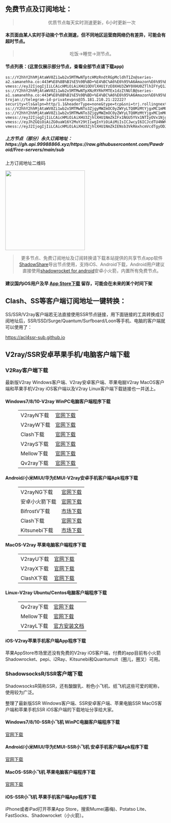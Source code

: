 
<h2>免费节点及订阅地址：</h2>
<blockquote>
<p style="text-align: center;">优质节点每天实时测速更新，6小时更新一次</p>
</blockquote>
<h4>本页面由某人实时手动挨个节点测速，但不同地区运营商网络仍有差异，可能会有超时节点。</h4>
<blockquote>
<p style="text-align: center;">吃饭->睡觉->测节点。</p>
</blockquote>
<h4>节点列表：(这里仅展示部分节点，查看全部节点请下载app)</h4>

```vmess://eyJ2IjogIjIiLCAicHMiOiAiXHU3ZjhlXHU1NmZkIENsb3VkRmxhcmVcdTgyODJcdTcwYjkiLCAiYWRkIjogIm1laGRpNy5tZWhkaW1vZ2hhZGRhbS5mdW4iLCAicG9ydCI6IDIwNTIsICJhaWQiOiAwLCAic2N5IjogImF1dG8iLCAibmV0IjogIndzIiwgInR5cGUiOiAibm9uZSIsICJ0bHMiOiAiIiwgImlkIjogImY0YjkyMDNiLTc4ZGYtNDI1Yi1hYjcwLTVhYjAwNjQwNTg4NCIsICJzbmkiOiAiIiwgImhvc3QiOiAibWVoZGk3Lm1laGRpbW9naGFkZGFtLmZ1biIsICJwYXRoIjogIi9AZm9yd2FyZHYycmF5In0=
ss://Y2hhY2hhMjAtaWV0Zi1wb2x5MTMwNTptcHMzRndtRGpMcldhT1Zn@series-a2.samanehha.co:443#%E8%8B%B1%E5%9B%BD+%E4%BC%A6%E6%95%A6Amazon%E6%95%B0%E6%8D%AE%E4%B8%AD%E5%BF%83
vmess://eyJ2IjogIjIiLCAicHMiOiAiXHU1ODVlXHU1YzE0XHU3ZWY0XHU0ZTlhIFYyQ1JPU1MuQ09NIiwgImFkZCI6ICI4OS4yMy44Ni4xODkiLCAicG9ydCI6ICI1OTQ5MiIsICJhaWQiOiAwLCAic2N5IjogImF1dG8iLCAibmV0IjogIndzIiwgInR5cGUiOiAibm9uZSIsICJ0bHMiOiAiIiwgImlkIjogIjNjZDFhMmYwLTQ5OWYtNGViMC04NjJhLWNkZDBlY2Q4MjFjNyIsICJob3N0IjogImRtLmltemNjLmNvbSIsICJwYXRoIjogIi9pbXpjYyJ9
ss://Y2hhY2hhMjAtaWV0Zi1wb2x5MTMwNTpXNzRYRkFMTEx1dzZtNUlB@series-a1.samanehha.co:443#%E8%8B%B1%E5%9B%BD+%E4%BC%A6%E6%95%A6Amazon%E6%95%B0%E6%8D%AE%E4%B8%AD%E5%BF%83
trojan://telegram-id-privatevpns@35.181.210.21:22222?security=tls&alpn=http/1.1&headerType=none&type=tcp&sni=trj.rollingnext.co.uk#%E6%B3%95%E5%9B%BD+%E5%B7%B4%E9%BB%8EAmazon%E6%95%B0%E6%8D%AE%E4%B8%AD%E5%BF%83
ss://Y2hhY2hhMjAtaWV0Zi1wb2x5MTMwNTo3ZjgyMWZmOC0yZWYyLTQ0MzMtYjgxMC1mMGNlNzdmZDU0OTE=@service.ouluyun9803.com:26667#%E5%B9%BF%E4%B8%9C%E7%9C%81%E5%B9%BF%E5%B7%9E%E5%B8%82+%E7%A7%BB%E5%8A%A8
ss://Y2hhY2hhMjAtaWV0Zi1wb2x5MTMwNTo3ZjgyMWZmOC0yZWYyLTQ0MzMtYjgxMC1mMGNlNzdmZDU0OTE=@service.ouluyun9803.com:20005#%E5%B9%BF%E4%B8%9C%E7%9C%81%E5%B9%BF%E5%B7%9E%E5%B8%82+%E7%A7%BB%E5%8A%A8
vmess://eyJ2IjogIjIiLCAicHMiOiAiXHU3ZjhlXHU1NmZkIFx1NGU5YVx1NTIyOVx1Njg1MVx1OTBhM1x1NWRkZVx1NTFlNFx1NTFmMFx1NTdjZU9yYWNsZVx1NGU5MVx1OGJhMVx1N2I5N1x1NjU3MFx1NjM2ZVx1NGUyZFx1NWZjMyIsICJhZGQiOiAiMTU4LjEwMS43LjgiLCAicG9ydCI6ICI4MCIsICJpZCI6ICI5NWI0NWM0OS1mNWMwLTQ5NTktYmI2NC0yYjhmYmM0YTg2OWMiLCAiYWlkIjogIjAiLCAic2N5IjogImF1dG8iLCAibmV0IjogIndzIiwgInR5cGUiOiAibm9uZSIsICJob3N0IjogIiIsICJwYXRoIjogIi8iLCAidGxzIjogIiIsICJzbmkiOiAiIiwgImFscG4iOiAiIn0=
vmess://eyJhZGQiOiAiZG0uaW16Y2MuY29tIiwgInYiOiAiMiIsICJwcyI6ICJcdTU4NWVcdTVjMTRcdTdlZjRcdTRlOWEgVjJDUk9TUy5DT00iLCAicG9ydCI6IDU5NDkyLCAiaWQiOiAiM2NkMWEyZjAtNDk5Zi00ZWIwLTg2MmEtY2RkMGVjZDgyMWM3IiwgImFpZCI6ICIwIiwgIm5ldCI6ICJ3cyIsICJ0eXBlIjogIiIsICJob3N0IjogImRtLmltemNjLmNvbSIsICJwYXRoIjogIi9pbXpjYyIsICJ0bHMiOiAiIn0=
vmess://eyJ2IjogIjIiLCAicHMiOiAiXHU3ZjhlXHU1NmZkIENsb3VkRmxhcmVcdTgyODJcdTcwYjkiLCAiYWRkIjogIm1laGRpMTQubWVoZGltb2doYWRkYW0uZnVuIiwgInBvcnQiOiAiMjA4MiIsICJhaWQiOiAwLCAic2N5IjogImF1dG8iLCAibmV0IjogIndzIiwgInR5cGUiOiAibm9uZSIsICJ0bHMiOiAiIiwgImlkIjogIjA4OWIzZTQ1LTFiZTUtNGRhZC04NzU0LTZjZWM0Y2NiM2FlOSIsICJzbmkiOiAiIiwgImhvc3QiOiAibWVoZGkxNC5tZWhkaW1vZ2hhZGRhbS5mdW4iLCAicGF0aCI6ICIvQGZvcndhcmR2MnJheSJ9
```
<h5>上方节点（部分）永久订阅地址：https://gh.api.99988866.xyz/https://raw.githubusercontent.com/Pawdroid/Free-servers/main/sub</h5>
<p>上方订阅地址二维码</p>
<img src='https://raw.githubusercontent.com/Pawdroid/Free-servers/main/sub.png' width=250 height=250>
<blockquote style='text-align: center;'>更多节点、免费订阅地址及订阅转换请下载本站提供的共享节点app软件<a href='https://shadowsharing.com'>ShadowShare</a>导出节点使用，支持iOS、Android下载，Android用户建议直接使用<a href='https://github.com/Pawdroid/shadowrocket_for_android'>shadowrocket for android</a>安卓小火箭，内置所有免费节点。</blockquote>
<h4>建议国内iOS用户及早 <a href='https://apps.apple.com/cn/app/shadowshare/id1612647259'>App Store下载</a> 留存，可能会在未来的某个时间下架</h4>

<div class="nv-content-wrap entry-content">
<h2>Clash、SS等客户端订阅地址一键转换：</h2>
<p>SS/SSR/V2ray客户端若无法直接使用SSR节点链接，用下面链接的工具转换成订阅地址后，SSR/SSD/Surge/Quantum/Surfboard/Loon等手机、电脑的客户端就可以使用了：</p>
<p><a href="https://acl4ssr-sub.github.io" target="_blank" rel="noreferrer noopener nofollow">https://acl4ssr-sub.github.io</a></p>
<h2>V2ray/SSR安卓苹果手机/电脑客户端下载</h2>
<h3>V2Ray客户端下载</h3>
<p>最新版V2ray Windows客户端、V2ray安卓客户端、苹果电脑V2ray MacOS客户端和苹果手机V2ray iOS客户端以及V2ray Linux客户端下载链接也一并送上。</p>
<h4>Windows7/8/10-<strong>V2ray WinPC电脑客户端</strong>程序下载</h4>
<figure class="wp-block-table alignwide is-style-stripes"><table><tbody><tr><td>V2rayN下载</td><td><a href="https://github.com/2dust/v2rayN/releases" target="_blank" rel="noreferrer noopener">官网下载</a></td></tr><tr><td>V2rayW下载</td><td><a href="https://github.com/Cenmrev/V2RayW/releases" target="_blank" rel="noreferrer noopener">官网下载</a></td></tr><tr><td>Clash下载</td><td><a href="https://github.com/Fndroid/clash_for_windows_pkg/releases" target="_blank" rel="noreferrer noopener">官网下载</a></td></tr><tr><td>V2rayS下载</td><td><a href="https://github.com/Shinlor/V2RayS/releases" target="_blank" rel="noreferrer noopener">官网下载</a></td></tr><tr><td>Mellow下载</td><td><a href="https://github.com/mellow-io/mellow/releases" target="_blank" rel="noreferrer noopener">官网下载</a></td></tr><tr><td>Qv2ray下载</td><td><a href="https://github.com/Qv2ray/Qv2ray" target="_blank" rel="noreferrer noopener">官网下载</a></td></tr></tbody></table></figure>
<h4><strong>Android/小米MIUI/华为EMUI-V2ray安卓手机客户端</strong>Apk程序下载</h4>
<figure class="wp-block-table alignwide is-style-stripes"><table><tbody><tr><td>V2rayNG下载</td><td><a href="https://github.com/2dust/v2rayNG/releases" target="_blank" rel="noreferrer noopener">官网下载</a></td></tr><tr><td>安卓小火箭下载</td><td><a href="https://github.com/Pawdroid/shadowrocket_for_android/releases" target="_blank" rel="noreferrer noopener">官网下载</a></td></tr><tr><td>BifrostV下载</td><td><a rel="noreferrer noopener" href="https://www.appsapk.com/downloading/latest/com.github.dawndiy.bifrostv-0.6.8.apk" target="_blank">市场下载</a></td></tr><tr><td>Clash下载</td><td><a href="https://github.com/Kr328/ClashForAndroid/releases" target="_blank" rel="noreferrer noopener">官网下载</a></td></tr><tr><td>Kitsunebi下载</td><td><a rel="noreferrer noopener" href="https://apkpure.com/kitsunebi/fun.kitsunebi.kitsunebi4android" target="_blank">市场下载</a></td></tr></tbody></table></figure>
<h4><strong>MacOS-V2ray <strong>苹果电脑</strong>客户端</strong>程序下载</h4>
<figure class="wp-block-table alignwide is-style-stripes"><table><tbody><tr><td>V2rayU下载</td><td><a href="https://github.com/yanue/V2rayU/releases" target="_blank" rel="noreferrer noopener">官网下载</a></td></tr><tr><td>V2rayX下载</td><td><a href="https://github.com/Cenmrev/V2RayX/releases" target="_blank" rel="noreferrer noopener">官网下载</a></td></tr><tr><td>ClashX下载</td><td><a href="https://github.com/yichengchen/clashX/releases" target="_blank" rel="noreferrer noopener">官网下载</a></td></tr></tbody></table></figure>
<h4><strong>Linux</strong>–<strong>V2ray Ubuntu/Centos电脑客户端</strong>程序下载</h4>
<figure class="wp-block-table alignwide is-style-stripes"><table><tbody><tr><td>Qv2ray下载</td><td><a href="https://github.com/Qv2ray/Qv2ray" target="_blank" rel="noreferrer noopener">官网下载</a></td></tr><tr><td>Mellow下载</td><td><a href="https://github.com/mellow-io/mellow/releases" target="_blank" rel="noreferrer noopener">官网下载</a></td></tr><tr><td>V2rayL下载</td><td><a rel="noreferrer noopener" href="https://github.com/jiangxufeng/v2rayL" target="_blank">官方安装文档</a></td></tr></tbody></table></figure>
<h4>iOS-<strong>V2ray苹果<strong>手机客户端</strong>App程序</strong>下载</h4>
<p>苹果AppStore市场里还没有免费的V2ray iOS客户端，付费的app目前有小火箭Shadowrocket、pepi、i2Ray、Kitsunebi和Quantumult（圈儿，圈叉）可用。</p>
<h3>ShadowsocksR/SSR客户端下载</h3>
<p>ShadowsocksR简称SSR，还有酸酸乳、粉色小飞机、纸飞机这些可爱的昵称，使用较为广泛。</p>
<p>整理了最新版SSR Windows客户端、SSR安卓客户端、苹果电脑SSR MacOS客户端和苹果手机SSR iOS客户端的下载地址分享给大家。</p>
<h4><strong>Windows7/8/10-<strong>SSR小飞机 WinPC电脑客户端</strong>程序下载</strong></h4>
<p><a rel="noreferrer noopener" href="https://github.com/shadowsocksrr/shadowsocksr-csharp/releases" target="_blank">官网下载</a></p>
<h4><strong><strong>Android/小米MIUI/华为EMUI-SSR小飞机 安卓手机客户端</strong>Apk程序下载</strong></h4>
<p><a rel="noreferrer noopener" href="https://github.com/shadowsocksrr/shadowsocksr-android/releases" target="_blank">官网下载</a></p>
<h4><strong><strong>MacOS-SSR小飞机 苹果电脑客户端</strong>程序下载</strong></h4>
<p><a href="https://github.com/qinyuhang/ShadowsocksX-NG-R/releases" target="_blank" rel="noreferrer noopener">官网下载</a></p>
<h4><strong>iOS-<strong>SSR小飞机 苹果手机客户端App程序</strong></strong>下载</h4>
<p>iPhone或者iPad打开苹果App Store，搜索Mume(暮梅)、Potatso Lite、FastSocks、Shadowrocket（小火箭）。</p>
